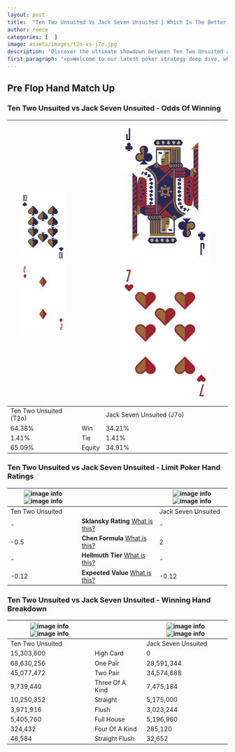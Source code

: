 ```yaml
---
layout: post
title:  "Ten Two Unsuited Vs Jack Seven Unsuited | Which Is The Better Hand In Poker? A Complete Guide"
author: reece
categories: [  ]
image: assets/images/t2o-vs-j7o.jpg
description: "Discover the ultimate showdown between Ten Two Unsuited and Jack Seven Unsuited in poker! Uncover the odds, strategies, and scenarios where one hand triumphs over the other. Get ready to up your poker game with this thrilling analysis."
first_paragraph: "<p>Welcome to our latest poker strategy deep dive, where we're pitting two distinct hands against each other in a high-stakes showdown: Ten Two Unsuited vs Jack Seven Unsuited.</p><p>In the dynamic world of poker, every decision counts, and knowing which hand holds the upper hand is key to your success at the table.</p><p>In this article, we'll dissect these two hands, explore the scenarios where one dominates the other, and equip you with the knowledge to make strategic choices that can tip the odds in your favor.</p><p>Get ready to unravel the intriguing dynamics of these poker hands and elevate your game to new heights.</p>"
---
```




[comment]: # (sp0)

## Pre Flop Hand Match Up

<div class="table hand-ratings" markdown="1"> 



### Ten Two Unsuited vs Jack Seven Unsuited - Odds Of Winning


    
| ![image info](assets/images/hand1/t.png) ![image info](assets/images/hand1/2o.png) |  | ![image info](assets/images/hand2/j.png) ![image info](assets/images/hand2/7o.png) |
| -------- | -------- | -------- |
| Ten Two Unsuited (T2o) |  | Jack Seven Unsuited (J7o) |
| 64.38% | Win | 34.21% |
| 1.41% | Tie | 1.41% |
| 65.09% | Equity | 34.91% |




[comment]: # (sp1)



### Ten Two Unsuited vs Jack Seven Unsuited - Limit Poker Hand Ratings


    
| ![image info](https://www.riverpairs.com/assets/images/hand1/t.png) ![image info](https://www.riverpairs.com/assets/images/hand1/2o.png) |  | ![image info](https://www.riverpairs.com/assets/images/hand2/j.png) ![image info](https://www.riverpairs.com/assets/images/hand2/7o.png) |
| -------- | -------- | -------- |
| Ten Two Unsuited |  | Jack Seven Unsuited |
| - | **Sklansky Rating** [What is this?](/sklansky-rating-explained) | - |
| -0.5 | **Chen Formula** [What is this?](/chen-formula-explained) | 2 |
| - | **Hellmuth Tier** [What is this?](/Hellmuth-tier-explained) | - |
| -0.12 | **Expected Value** [What is this?](/expected-value-explained) | -0.12 |




[comment]: # (sp2)



### Ten Two Unsuited vs Jack Seven Unsuited - Winning Hand Breakdown


    
| ![image info](https://www.riverpairs.com/assets/images/hand1/t.png) ![image info](https://www.riverpairs.com/assets/images/hand1/2o.png) |  | ![image info](https://www.riverpairs.com/assets/images/hand2/j.png) ![image info](https://www.riverpairs.com/assets/images/hand2/7o.png) |
| -------- | -------- | -------- |
| Ten Two Unsuited |  | Jack Seven Unsuited |
| 15,303,600 | High Card | 0 |
| 68,630,256 | One Pair | 28,591,344 |
| 45,077,472 | Two Pair | 34,574,688 |
| 9,739,440 | Three Of A Kind | 7,475,184 |
| 10,250,352 | Straight | 5,175,000 |
| 3,971,916 | Flush | 3,023,244 |
| 5,405,760 | Full House | 5,196,960 |
| 324,432 | Four Of A Kind | 285,120 |
| 46,584 | Straight Flush | 32,652 |




[comment]: # (sp3)



</div>

[comment]: # (sp4)



[comment]: # (sp5)


